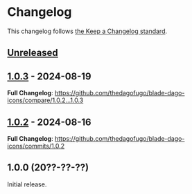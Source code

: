 # Changelog

This changelog follows [the Keep a Changelog standard](https://keepachangelog.com).

## [Unreleased](https://github.com/thedagofugo/blade-dago-icons/compare/1.0.3...HEAD)

## [1.0.3](https://github.com/thedagofugo/blade-dago-icons/compare/1.0.2...1.0.3) - 2024-08-19

**Full Changelog**: https://github.com/thedagofugo/blade-dago-icons/compare/1.0.2...1.0.3

## [1.0.2](https://github.com/thedagofugo/blade-dago-icons/compare/1.0.0...1.0.2) - 2024-08-16

**Full Changelog**: https://github.com/thedagofugo/blade-dago-icons/commits/1.0.2

## 1.0.0 (20??-??-??)

Initial release.
